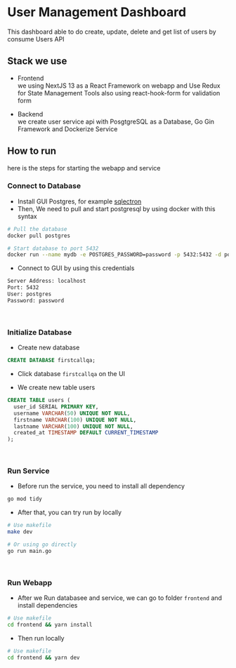 # User Management Dashboard
This dashboard able to do create, update, delete and get list of users by consume Users API

## Stack we use
- Frontend <br />
we using NextJS 13 as a React Framework on webapp and Use Redux for State Management Tools also using react-hook-form for validation form

- Backend <br />
we create user service api with PosgtgreSQL as a Database, Go Gin Framework and Dockerize Service


## How to run
here is the steps for starting the webapp and service

### Connect to Database
- Install GUI Postgres, for example [sqlectron](https://sqlectron.github.io/) 
- Then, We need to pull and start postgresql by using docker with this syntax
```bash
# Pull the database
docker pull postgres

# Start database to port 5432
docker run --name mydb -e POSTGRES_PASSWORD=password -p 5432:5432 -d postgres
```
- Connect to GUI by using this credentials

```bash
Server Address: localhost
Port: 5432
User: postgres
Password: password
```

<br />

### Initialize Database
- Create new database 
```sql
CREATE DATABASE firstcallqa;
```

- Click database `firstcallqa` on the UI

- We create new table users
```sql
CREATE TABLE users (
  user_id SERIAL PRIMARY KEY,
  username VARCHAR(50) UNIQUE NOT NULL,
  firstname VARCHAR(100) UNIQUE NOT NULL,
  lastname VARCHAR(100) UNIQUE NOT NULL,
  created_at TIMESTAMP DEFAULT CURRENT_TIMESTAMP
);
```

<br />

### Run Service
- Before run the service, you need to install all dependency
```bash
go mod tidy
```
- After that, you can try run by locally 
```bash
# Use makefile
make dev

# Or using go directly
go run main.go
```

<br />

### Run Webapp
- After we Run databasee and service, we can go to folder `frontend` and install dependencies
```bash
# Use makefile
cd frontend && yarn install
```
- Then run locally
```bash
# Use makefile
cd frontend && yarn dev
```